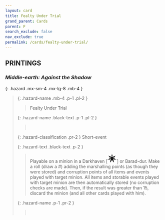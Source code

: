 ```yaml
---
layout: card
title: Fealty Under Trial
grand_parent: Cards
parent: F
search_exclude: false
nav_exclude: true
permalink: /cards/fealty-under-trial/
---
```


## PRINTINGS


### _Middle-earth: Against the Shadow_

{: .hazard .mx-sm-4 .mx-lg-8 .mb-4 }
> {: .hazard-name .mb-4 .p-1 .pl-2 }
> > <div class="hazard-mp"></div>
> > <div class="card-name">Fealty Under Trial</div>
>
> {: .hazard-name .black-text .p-1 .pl-2 }
> > &nbsp;
>
> {: .hazard-classification .pr-2 }
> Short-event
>
> {: .hazard-text .black-text .p-2 }
> > Playable on a minion in a Darkhaven \[![](/assets/images/dark-haven.svg)] or Barad-dur. Make a roll (draw a #) adding the marshalling points (as though they were stored) and corruption points of all items and events played with target minion. All items and storable events played with target minion are then automatically stored (no corruption checks are made). Then, if the result was greater than 15, discard the minion (and all other cards played with him). 
>
> {: .hazard-name .p-1 .pr-2 }
> > <div class="card-shield"></div>
> > <div class="card-corruption">&nbsp;</div>
